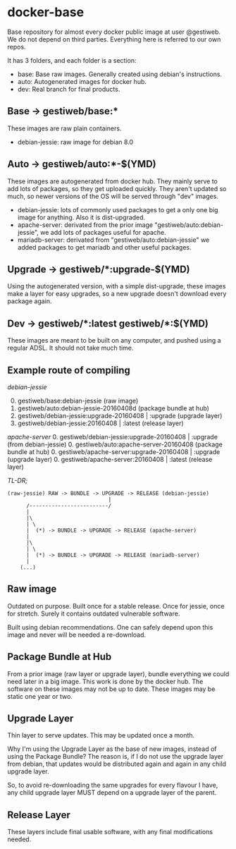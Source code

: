 docker-base
======================

Base repository for almost every docker public image at user @gestiweb.
We do not depend on third parties. Everything here is referred to our own repos.

It has 3 folders, and each folder is a section:

* base: Base raw images. Generally created using debian's instructions.
* auto: Autogenerated images for docker hub.
* dev: Real branch for final products.

Base -> gestiweb/base:*
---------------------------
These images are raw plain containers.

* debian-jessie: raw image for debian 8.0

Auto -> gestiweb/auto:*-$(YMD)
---------------------------
These images are autogenerated from docker hub.
They mainly serve to add lots of packages, so they get uploaded quickly.
They aren't updated so much, so newer versions of the OS will be served through
"dev" images.

* debian-jessie: lots of commonly used packages to get a only one big image for
    anything. Also it is dist-upgraded.
* apache-server: derivated from the prior image "gestiweb/auto:debian-jessie",
    we add lots of packages useful for apache.
* mariadb-server: derivated from "gestiweb/auto:debian-jessie" we added packages
    to get mariadb and other useful packages.

Upgrade -> gestiweb/*:upgrade-$(YMD)
----------------------------
Using the autogenerated version, with a simple dist-upgrade, these images
make a layer for easy upgrades, so a new upgrade doesn't download every package
again.


Dev -> gestiweb/\*:latest  gestiweb/\*:$(YMD)
----------------------------
These images are meant to be built on any computer, and pushed using a regular
ADSL. It should not take much time.


Example route of compiling
-----------------------------------------

*debian-jessie*

0. gestiweb/base:debian-jessie (raw image)
0. gestiweb/auto:debian-jessie-20160408d (package bundle at hub)
0. gestiweb/debian-jessie:upgrade-20160408 | :upgrade (upgrade layer)
0. gestiweb/debian-jessie:20160408 | :latest (release layer)

*apache-server*
0. gestiweb/debian-jessie:upgrade-20160408 | :upgrade (from debian-jessie)
0. gestiweb/auto:apache-server-20160408 (package bundle at hub)
0. gestiweb/apache-server:upgrade-20160408 | :upgrade (upgrade layer)
0. gestiweb/apache-server:20160408 | :latest (release layer)


*TL-DR;*
```
(raw-jessie) RAW -> BUNDLE -> UPGRADE -> RELEASE (debian-jessie)
                                |
      /-------------------------/
      |
      |\
      | \
      |  (*) -> BUNDLE -> UPGRADE -> RELEASE (apache-server)
      |
      |\
      | \
      |  (*) -> BUNDLE -> UPGRADE -> RELEASE (mariadb-server)
      |
    (...)

```

Raw image
----------------------
Outdated on purpose. Built once for a stable release.
Once for jessie, once for stretch.
Surely it contains outdated vulnerable software.

Built using debian recommendations.
One can safely depend upon this image and never will be needed a re-download.


Package Bundle at Hub
--------------------------
From a prior image (raw layer or upgrade layer), bundle everything we could need
later in a big image. This work is done by the docker hub.
The software on these images may not be up to date. These images may be static
one year or two.

Upgrade Layer
--------------------------
Thin layer to serve updates. This may be updated once a month.

Why I'm using the Upgrade Layer as the base of new images, instead of using
the Package Bundle?
The reason is, if I do not use the upgrade layer from debian, that updates
would be distributed again and again in any child upgrade layer.

So, to avoid re-downloading the same upgrades for every flavour I have, any
child upgrade layer MUST depend on a upgrade layer of the parent.


Release Layer
--------------------------
These layers include final usable software, with any final modifications needed.




